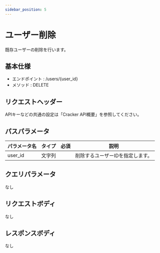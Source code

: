 ```yaml
---
sidebar_position: 5
---
```


# ユーザー削除
既存ユーザーの削除を行います。

## 基本仕様
- エンドポイント : /users/{user_id}
- メソッド : DELETE

## リクエストヘッダー
APIキーなどの共通の設定は「Cracker API概要」を参照してください。

## パスパラメータ

|パラメータ名|タイプ|必須|説明|
|----|----|----|----|
|user_id|文字列||削除するユーザーIDを指定します。|

## クエリパラメータ
なし

## リクエストボディ
なし

## レスポンスボディ
なし
